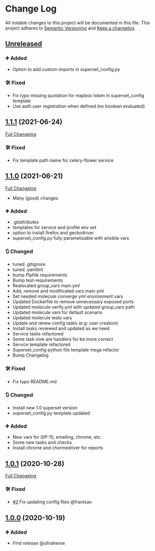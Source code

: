 # Change Log
All notable changes to this project will be documented in this file.
This project adheres to [Semantic Versioning](http://semver.org/) and [Keep a changelog](https://github.com/olivierlacan/keep-a-changelog).

## [Unreleased](https://github.com/idealista/superset_role/tree/develop)

### :heavy_plus_sign: Added

- Option to add custom imports in superset_config.py

### :hammer_and_wrench: Fixed

- Fix typo missing quotation for mapbox token in superset_config template
- Use auth user registration when defined (no boolean evaluated)

## [1.1.1](https://github.com/idealista/superset_role/tree/1.1.1) (2021-06-24)

[Full Changelog](https://github.com/idealista/superset_role/compare/1.1.0...1.1.1)

### :hammer_and_wrench: Fixed

- Fix template path name for celery-flower service

## [1.1.0](https://github.com/idealista/superset_role/tree/1.1.0) (2021-06-21)

[Full Changelog](https://github.com/idealista/superset_role/compare/1.0.1...1.1.0)

- Many (good) changes

### :heavy_plus_sign: Added

- .gitattributes
- templates for service and  profile env set
- option to install firefox and geckodriver
- superset_config.py fully parametizable with ansible vars

### :arrows_clockwise: Changed

- tuned .gitignore
- tuned .yamllint
- bump Pipfile requirements
- Bump test-requirements
-  Realocated group_vars main.yml
- Add, remove and modificated vars main.yml
- Set needed molecule converge yml environment vars
- Updated Dockerfile to remove unnecessary exposed ports
- Updated molecule verify.yml with updated group_vars path
- Updated molecule vars for default scenario
- Updated molecule tests vars
- Update and renew config tasks (e.g: user creation)
- Install tasks reviewed and updated as we need
- Service tasks refactored
- Some task now are handlers for be more correct
- Service template refactored
- Superset_config python file template mega refactor
- Bump Changelog

### :hammer_and_wrench: Fixed

- Fix typo README.md

### :arrows_clockwise: Changed

- Install new 1.0 superset version
- superset_config.py template updated

### :heavy_plus_sign: Added

- New vars for SIP-15, emailing, chrome, etc.
- Some new tasks and checks
- Install chrome and chormedriver for reports

## [1.0.1](https://github.com/idealista/superset_role/tree/1.0.0) (2020-10-28)

[Full Changelog](https://github.com/idealista/superset_role/compare/1.0.0...1.0.1)

### :hammer_and_wrench: Fixed

- *[#3](https://github.com/idealista/superset_role/issues/3)* Fix updating config files @frantsao

## [1.0.0](https://github.com/idealista/superset_role/tree/1.0.0) (2020-10-19)

### :heavy_plus_sign: Added

- *First release* @ultraheroe
